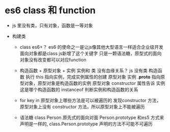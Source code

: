 # es6 class 和 function
- js 里没有类，只有对象，函数是一等对象

- 构建类
    - class es6+？
    es6 的使命之一是让js像其他大型语言一样适合企业级开发 面向对象都是class js新增了这个关键字
    只是一颗语法糖，原型式的面向对象没有改变都可以对应function
    - 构造函数 + 原型对象 + 实例
    实例和 类 没有血缘关系？ js 没有类
    构造函数 执行 this 指向实例，完成实例属性的创建
    原型对象 实例 .__proto__ 指向原型对象，原型对象是构造函数的实例
    原型对象 constructor 属性告诉 实例这是哪个构造函数的 instanceof 判断实例和构造函数的关系

    - for key in 原型对象上哪些方法是可以被遍历的
    发现constructor 方法，原型对象上没有 constructor 方法，所以原型对象上不能被遍历
    
    - 语法糖
        class Person 原先式的面向对面
        Person.prototype 和es5 方式来声明是一样的,
        class.Person.prototype 声明的方法不可能不可遍历
